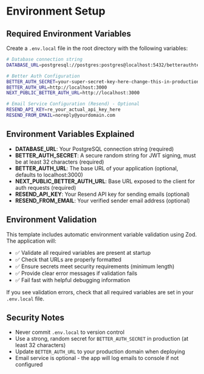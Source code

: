 # Environment Setup

## Required Environment Variables

Create a `.env.local` file in the root directory with the following variables:

```bash
# Database connection string
DATABASE_URL=postgresql://postgres:postgres@localhost:5432/betterauthtemplate

# Better Auth Configuration
BETTER_AUTH_SECRET=your-super-secret-key-here-change-this-in-production-must-be-at-least-32-chars
BETTER_AUTH_URL=http://localhost:3000
NEXT_PUBLIC_BETTER_AUTH_URL=http://localhost:3000

# Email Service Configuration (Resend) - Optional
RESEND_API_KEY=re_your_actual_api_key_here
RESEND_FROM_EMAIL=noreply@yourdomain.com
```

## Environment Variables Explained

- **DATABASE_URL**: Your PostgreSQL connection string (required)
- **BETTER_AUTH_SECRET**: A secure random string for JWT signing, must be at least 32 characters (required)
- **BETTER_AUTH_URL**: The base URL of your application (optional, defaults to localhost:3000)
- **NEXT_PUBLIC_BETTER_AUTH_URL**: Base URL exposed to the client for auth requests (required)
- **RESEND_API_KEY**: Your Resend API key for sending emails (optional)
- **RESEND_FROM_EMAIL**: Your verified sender email address (optional)

## Environment Validation

This template includes automatic environment variable validation using Zod. The application will:

- ✅ Validate all required variables are present at startup
- ✅ Check that URLs are properly formatted
- ✅ Ensure secrets meet security requirements (minimum length)
- ✅ Provide clear error messages if validation fails
- ✅ Fail fast with helpful debugging information

If you see validation errors, check that all required variables are set in your `.env.local` file.

## Security Notes

- Never commit `.env.local` to version control
- Use a strong, random secret for `BETTER_AUTH_SECRET` in production (at least 32 characters)
- Update `BETTER_AUTH_URL` to your production domain when deploying
- Email service is optional - the app will log emails to console if not configured
